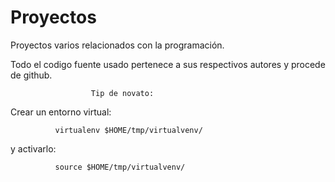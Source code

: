 # Proyectos
Proyectos varios relacionados con la programación.

Todo el codigo fuente usado pertenece a sus respectivos autores y procede de github.




                      Tip de novato:

Crear un entorno virtual:

              virtualenv $HOME/tmp/virtualvenv/

y activarlo:

              source $HOME/tmp/virtualvenv/
